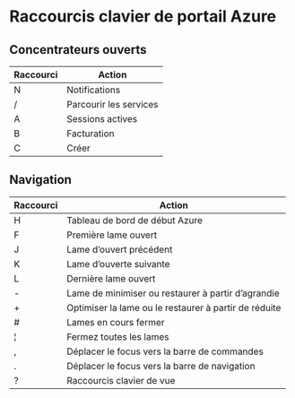 <properties
   pageTitle="Raccourcis clavier de portail Azure | Microsoft Azure"
   description="Cet article sera toujours une liste à jour des raccourcis clavier qui fonctionnent dans l’ensemble du portail Azure. Services individuels peuvent avoir ses propres raccourcis clavier spécialisés."
   services="azure-portal"
   documentationCenter=""
   authors="flanakin"
   manager="lwelicki"
   editor=""/>

<tags
   ms.service="multiple"
   ms.devlang="NA"
   ms.topic="article"
   ms.tgt_pltfrm="NA"
   ms.workload="na"
   ms.date="02/07/2016"
   ms.author="micflan"/>

# <a name="azure-portal-keyboard-shortcuts"></a>Raccourcis clavier de portail Azure

## <a name="open-hubs"></a>Concentrateurs ouverts

| Raccourci | Action |
|--------|----------|
| N | Notifications |
| / | Parcourir les services |
| A | Sessions actives |
| B | Facturation |
| C | Créer |

## <a name="navigation"></a>Navigation

| Raccourci | Action |
|--------|----------|
| H | Tableau de bord de début Azure |
| F | Première lame ouvert |
| J | Lame d’ouvert précédent |
| K | Lame d’ouverte suivante |
| L | Dernière lame ouvert |
| - | Lame de minimiser ou restaurer à partir d’agrandie |
| + | Optimiser la lame ou le restaurer à partir de réduite |
| # | Lames en cours fermer |
| ¦ | Fermez toutes les lames |
| , | Déplacer le focus vers la barre de commandes |
| . | Déplacer le focus vers la barre de navigation |
| ? | Raccourcis clavier de vue |

